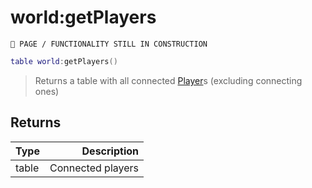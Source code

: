 # world:getPlayers

`🚧 PAGE / FUNCTIONALITY STILL IN CONSTRUCTION`

```lua
table world:getPlayers()
```

> Returns a table with all connected [Player](../../wiki/world/player\_base/)s (excluding connecting ones)

## Returns

| Type  |       Description |
| ----- | ----------------: |
| table | Connected players |
